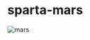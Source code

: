 # sparta-mars
![mars](https://user-images.githubusercontent.com/123911778/220515117-558e71e1-764b-4cc3-a219-16fefe928158.png)
